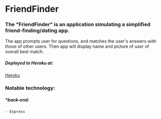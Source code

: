 # FriendFinder
   
### The "FriendFinder" is an application simulating a simplified friend-finding/dating app.
 The app prompts user for questions, and matches the user's answers with those of other users. Then app will display name and picture of user of overall best match.


##### Deployed to Heroku at:
[Heroku](https://git.heroku.com/whispering-peak-61226.git)


### Notable technology:

##### *back-end:
    - Express
